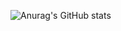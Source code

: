 <!--
### Hi There!
- 🔭 I’m currently working on Backend
- 🌱 I’m currently learning Django
- 👯 I’m looking to collaborate on google company
- 💬 Ask me about programming
-->
![Anurag's GitHub stats](https://github-readme-stats.vercel.app/api?username=AminBidad1&show_icons=true&theme=radical)

